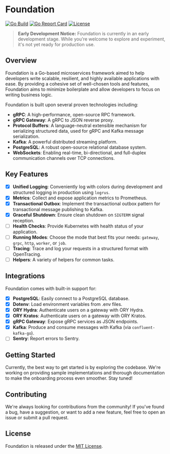# Foundation

[![Go Build](https://github.com/ri-nat/foundation/actions/workflows/go.yml/badge.svg)](https://github.com/ri-nat/foundation/actions/workflows/go.yml)
[![Go Report Card](https://goreportcard.com/badge/github.com/ri-nat/foundation)](https://goreportcard.com/report/github.com/ri-nat/foundation)
[![License](https://img.shields.io/github/license/ri-nat/foundation)](https://opensource.org/licenses/MIT)

> **Early Development Notice:** Foundation is currently in an early development stage. While you're welcome to explore and experiment, it's not yet ready for production use.

## Overview

Foundation is a Go-based microservices framework aimed to help developers write scalable, resilient, and highly available applications with ease. By providing a cohesive set of well-chosen tools and features, Foundation aims to minimize boilerplate and allow developers to focus on writing business logic.

Foundation is built upon several proven technologies including:

- **gRPC**: A high-performance, open-source RPC framework.
- **gRPC Gateway**: A gRPC to JSON reverse proxy.
- **Protocol Buffers**: A language-neutral extensible mechanism for serializing structured data, used for gRPC and Kafka message serialization.
- **Kafka**: A powerful distributed streaming platform.
- **PostgreSQL**: A robust open-source relational database system.
- **WebSockets**: Enabling real-time, bi-directional, and full-duplex communication channels over TCP connections.

## Key Features

- [x] **Unified Logging**: Conveniently log with colors during development and structured logging in production using `logrus`.
- [x] **Metrics**: Collect and expose application metrics to Prometheus.
- [x] **Transactional Outbox**: Implement the transactional outbox pattern for transactional message publishing to Kafka.
- [x] **Graceful Shutdown**: Ensure clean shutdown on `SIGTERM` signal reception.
- [ ] **Health Checks**: Provide Kubernetes with health status of your application.
- [ ] **Running Modes**: Choose the mode that best fits your needs: `gateway`, `grpc`, `http`, `worker`, or `job`.
- [ ] **Tracing**: Trace and log your requests in a structured format with OpenTracing.
- [ ] **Helpers**: A variety of helpers for common tasks.

## Integrations

Foundation comes with built-in support for:

- [x] **PostgreSQL**: Easily connect to a PostgreSQL database.
- [x] **Dotenv**: Load environment variables from .env files.
- [x] **ORY Hydra**: Authenticate users on a gateway with ORY Hydra.
- [x] **ORY Kratos**: Authenticate users on a gateway with ORY Kratos.
- [x] **gRPC Gateway**: Expose gRPC services as JSON endpoints.
- [x] **Kafka**: Produce and consume messages with Kafka (via `confluent-kafka-go`).
- [ ] **Sentry**: Report errors to Sentry.

## Getting Started

Currently, the best way to get started is by exploring the codebase. We're working on providing sample implementations and thorough documentation to make the onboarding process even smoother. Stay tuned!

## Contributing

We're always looking for contributions from the community! If you've found a bug, have a suggestion, or want to add a new feature, feel free to open an issue or submit a pull request.

## License

Foundation is released under the [MIT License](./LICENSE).
